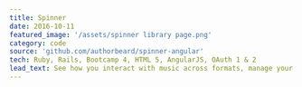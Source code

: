 ```yaml
---
title: Spinner
date: 2016-10-11
featured_image: '/assets/spinner library page.png'
category: code
source: 'github.com/authorbeard/spinner-angular'
tech: Ruby, Rails, Bootcamp 4, HTML 5, AngularJS, OAuth 1 & 2
lead_text: See how you interact with music across formats, manage your streaming, physical and digital collections, get recommendations to add to your collection--all in one place.
---
```




